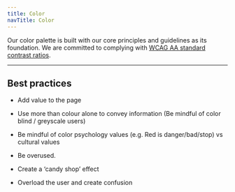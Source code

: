 ```yaml
---
title: Color
navTitle: Color
---
```


<!-- ---
imports:
  ColorShowcase: ./_ColorShowcase.js
  IntroParagraph: components/IntroParagraph.js
  "{TipContainer,TipCard}": components/tip-card
  styles: ./index.module.scss
--- -->

<div class="introParagraph">

Our color palette is built with our core principles and guidelines as its foundation. We are committed to complying with [WCAG AA standard contrast ratios](https://www.w3.org/TR/WCAG20/#visual-audio-contrast-contrast).

</div>

---

<ColorShowcase />

## Best practices

<TipContainer>
<TipCard title="Colors should…" type="tip">

- Add value to the page

- Use more than colour alone to convey information (Be mindful of color blind / greyscale users)

- Be mindful of color psychology values (e.g. Red is danger/bad/stop) vs cultural values

</TipCard>
<TipCard title="Colors should not…" type="warning">

- Be overused.

- Create a ‘candy shop’ effect

- Overload the user and create confusion

</TipCard>
</TipContainer>

